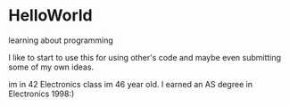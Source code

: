 # HelloWorld
learning about programming


I like to start to use this for using other's code and maybe even submitting some of my own ideas.


im in 42 Electronics class 
im 46 year old. I earned an AS degree in Electronics 1998:)
